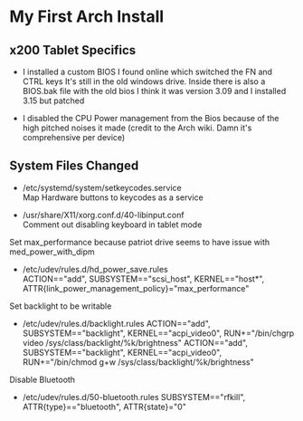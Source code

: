 # My First Arch Install

## x200 Tablet Specifics

- I installed a custom BIOS I found online which switched the FN and CTRL keys
  It's still in the old windows drive. Inside there is also a BIOS.bak file with the old bios
  I think it was version 3.09 and I installed 3.15 but patched

- I disabled the CPU Power management from the Bios because of the high pitched noises it made
  (credit to the Arch wiki. Damn it's comprehensive per device)

## System Files Changed

- /etc/systemd/system/setkeycodes.service  
Map Hardware buttons to keycodes as a service

- /usr/share/X11/xorg.conf.d/40-libinput.conf   
Comment out disabling keyboard in tablet mode

Set max_performance because patriot drive seems to have issue with med_power_with_dipm
- /etc/udev/rules.d/hd_power_save.rules  
ACTION=="add", SUBSYSTEM=="scsi_host", KERNEL=="host\*", ATTR{link_power_management_policy}="max_performance"

Set backlight to be writable
- /etc/udev/rules.d/backlight.rules
ACTION=="add", SUBSYSTEM=="backlight", KERNEL=="acpi_video0", RUN+="/bin/chgrp video /sys/class/backlight/%k/brightness"
ACTION=="add", SUBSYSTEM=="backlight", KERNEL=="acpi_video0", RUN+="/bin/chmod g+w /sys/class/backlight/%k/brightness"

Disable Bluetooth
- /etc/udev/rules.d/50-bluetooth.rules
SUBSYSTEM=="rfkill", ATTR{type}=="bluetooth", ATTR{state}="0"
